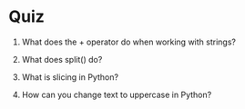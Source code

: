 # Quiz
1. What does the + operator do when working with strings?
<!-- It joins (combines) two or more strings together. -->
2. What does split() do?
<!-- It breaks a string into smaller parts based on spaces (or other characters). -->
3. What is slicing in Python?
 <!-- Slicing is a way to get a part of a string using index numbers. -->
4. How can you change text to uppercase in Python?
<!-- Use the upper() method. -->



